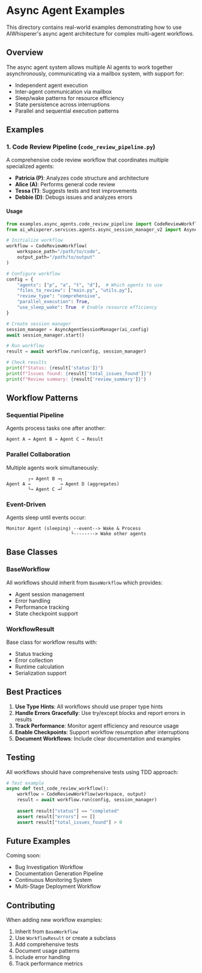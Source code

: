 # Async Agent Examples

This directory contains real-world examples demonstrating how to use AIWhisperer's async agent architecture for complex multi-agent workflows.

## Overview

The async agent system allows multiple AI agents to work together asynchronously, communicating via a mailbox system, with support for:
- Independent agent execution
- Inter-agent communication via mailbox
- Sleep/wake patterns for resource efficiency
- State persistence across interruptions
- Parallel and sequential execution patterns

## Examples

### 1. Code Review Pipeline (`code_review_pipeline.py`)

A comprehensive code review workflow that coordinates multiple specialized agents:

- **Patricia (P)**: Analyzes code structure and architecture
- **Alice (A)**: Performs general code review
- **Tessa (T)**: Suggests tests and test improvements
- **Debbie (D)**: Debugs issues and analyzes errors

#### Usage

```python
from examples.async_agents.code_review_pipeline import CodeReviewWorkflow
from ai_whisperer.services.agents.async_session_manager_v2 import AsyncAgentSessionManager

# Initialize workflow
workflow = CodeReviewWorkflow(
    workspace_path="/path/to/code",
    output_path="/path/to/output"
)

# Configure workflow
config = {
    "agents": ["p", "a", "t", "d"],  # Which agents to use
    "files_to_review": ["main.py", "utils.py"],
    "review_type": "comprehensive",
    "parallel_execution": True,
    "use_sleep_wake": True  # Enable resource efficiency
}

# Create session manager
session_manager = AsyncAgentSessionManager(ai_config)
await session_manager.start()

# Run workflow
result = await workflow.run(config, session_manager)

# Check results
print(f"Status: {result['status']}")
print(f"Issues found: {result['total_issues_found']}")
print(f"Review summary: {result['review_summary']}")
```

## Workflow Patterns

### Sequential Pipeline
Agents process tasks one after another:
```
Agent A → Agent B → Agent C → Result
```

### Parallel Collaboration
Multiple agents work simultaneously:
```
        ┌→ Agent B →┐
Agent A →           → Agent D (aggregates)
        └→ Agent C →┘
```

### Event-Driven
Agents sleep until events occur:
```
Monitor Agent (sleeping) --event--> Wake & Process
                        └--------> Wake other agents
```

## Base Classes

### BaseWorkflow
All workflows should inherit from `BaseWorkflow` which provides:
- Agent session management
- Error handling
- Performance tracking
- State checkpoint support

### WorkflowResult
Base class for workflow results with:
- Status tracking
- Error collection
- Runtime calculation
- Serialization support

## Best Practices

1. **Use Type Hints**: All workflows should use proper type hints
2. **Handle Errors Gracefully**: Use try/except blocks and report errors in results
3. **Track Performance**: Monitor agent efficiency and resource usage
4. **Enable Checkpoints**: Support workflow resumption after interruptions
5. **Document Workflows**: Include clear documentation and examples

## Testing

All workflows should have comprehensive tests using TDD approach:

```python
# Test example
async def test_code_review_workflow():
    workflow = CodeReviewWorkflow(workspace, output)
    result = await workflow.run(config, session_manager)
    
    assert result["status"] == "completed"
    assert result["errors"] == []
    assert result["total_issues_found"] > 0
```

## Future Examples

Coming soon:
- Bug Investigation Workflow
- Documentation Generation Pipeline
- Continuous Monitoring System
- Multi-Stage Deployment Workflow

## Contributing

When adding new workflow examples:
1. Inherit from `BaseWorkflow`
2. Use `WorkflowResult` or create a subclass
3. Add comprehensive tests
4. Document usage patterns
5. Include error handling
6. Track performance metrics